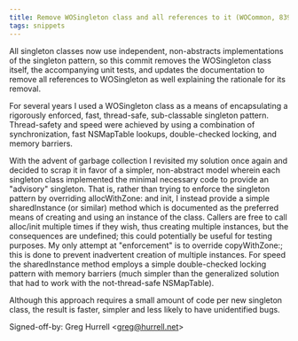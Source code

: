 ```yaml
---
title: Remove WOSingleton class and all references to it (WOCommon, 839cadd)
tags: snippets
---
```


All singleton classes now use independent, non-abstracts implementations of the singleton pattern, so this commit removes the WOSingleton class itself, the accompanying unit tests, and updates the documentation to remove all references to WOSingleton as well explaining the rationale for its removal.

For several years I used a WOSingleton class as a means of encapsulating a rigorously enforced, fast, thread-safe, sub-classable singleton pattern. Thread-safety and speed were achieved by using a combination of synchronization, fast NSMapTable lookups, double-checked locking, and memory barriers.

With the advent of garbage collection I revisited my solution once again and decided to scrap it in favor of a simpler, non-abstract model wherein each singleton class implemented the minimal necessary code to provide an "advisory" singleton. That is, rather than trying to enforce the singleton pattern by overriding allocWithZone: and init, I instead provide a simple sharedInstance (or similar) method which is documented as the preferred means of creating and using an instance of the class. Callers are free to call alloc/init multiple times if they wish, thus creating multiple instances, but the consequences are undefined; this could potentially be useful for testing purposes. My only attempt at "enforcement" is to override copyWithZone:; this is done to prevent inadvertent creation of multiple instances. For speed the sharedInstance method employs a simple double-checked locking pattern with memory barriers (much simpler than the generalized solution that had to work with the not-thread-safe NSMapTable).

Although this approach requires a small amount of code per new singleton class, the result is faster, simpler and less likely to have unidentified bugs.

Signed-off-by: Greg Hurrell &lt;greg@hurrell.net&gt;
